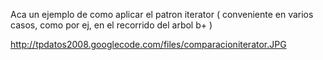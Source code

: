 Aca un ejemplo de como aplicar el patron iterator ( conveniente en varios casos, como por ej, en el recorrido del arbol b+ )

http://tpdatos2008.googlecode.com/files/comparacioniterator.JPG
